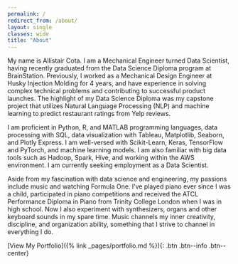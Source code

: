 ```yaml
---
permalink: /
redirect_from: /about/
layout: single
classes: wide
title: "About"
---
```


My name is Allistair Cota. I am a Mechanical Engineer turned Data Scientist, having recently graduated from the Data Science Diploma program at BrainStation. Previously, I worked as a Mechanical Design Engineer at Husky Injection Molding for 4 years, and have experience in solving complex technical problems and contributing to successful product launches. The highlight of my Data Science Diploma was my capstone project that utilizes Natural Language Processing (NLP) and machine learning to predict restaurant ratings from Yelp reviews.

I am proficient in Python, R, and MATLAB programming languages, data processing with SQL, data visualization with Tableau, Matplotlib, Seaborn, and Plotly Express. I am well-versed with Scikit-Learn, Keras, TensorFlow and PyTorch, and machine learning models. I am also familiar with big data tools such as Hadoop, Spark, Hive, and working within the AWS environment. I am currently seeking employment as a Data Scientist.

Aside from my fascination with data science and engineering, my passions include music and watching Formula One. I’ve played piano ever since I was a child, participated in piano competitions and received the ATCL Performance Diploma in Piano from Trinity College London when I was in high school. Now I also experiment with synthesizers, organs and other keyboard sounds in my spare time. Music channels my inner creativity, discipline, and organization ability, something that I strive to channel in everything I do.

[View My Portfolio]({% link _pages/portfolio.md %}){: .btn .btn--info .btn--center}